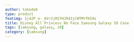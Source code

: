 ```yaml
---
author: tokodab
type: product
featimg: 1j42P_e-_6Vr2jM2YHJR43jCWTMYfK59z
title: Disney All Princess No Face Samsung Galaxy S9 Case
tags: [samsung, galaxy, s9]
category: [samsung]
---
```

